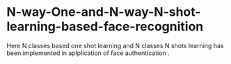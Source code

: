 # N-way-One-and-N-way-N-shot-learning-based-face-recognition
Here N classes based one shot learning and N classes N shots learning has been implemented in  aplplication of face authentication .
